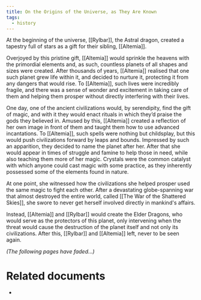 ```yaml
---
title: On the Origins of the Universe, as They Are Known
tags:
  - history
---
```


At the beginning of the universe, [[Rylbar]], the Astral dragon, created a tapestry full of stars as a gift for their sibling, [[Altemia]].

Overjoyed by this pristine gift, [[Altemia]] would sprinkle the heavens with the primordial elements and, as such, countless planets of all shapes and sizes were created. After thousands of years, [[Altemia]] realised that one such planet grew life within it, and decided to nurture it, protecting it from any dangers that would rise. To [[Altemia]], such lives were incredibly fragile, and there was a sense of wonder and excitement in taking care of them and helping them prosper without directly interfering with their lives.

One day, one of the ancient civilizations would, by serendipity, find the gift of magic, and with it they would enact rituals in which they’d praise the gods they believed in. Amused by this, [[Altemia]] created a reflection of her own image in front of them and taught them how to use advanced incantations. To [[Altemia]], such spells were nothing but childsplay, but this would push civilizations forward by leaps and bounds. Impressed by such an apparition, they decided to name the planet after her. After that she would appear in times of struggle and famine to help those in need, while also teaching them more of her magic. Crystals were the common catalyst with which anyone could cast magic with some practice, as they inherently possessed some of the elements found in nature.

At one point, she witnessed how the civilizations she helped prosper used the same magic to fight each other. After a devastating globe-spanning war that almost destroyed the entire world, called [[The War of the Shattered Skies]], she swore to never get herself involved directly in mankind's affairs.

Instead, [[Altemia]] and [[Rylbar]] would create the Elder Dragons, who would serve as the protectors of this planet, only intervening when the threat would cause the destruction of the planet itself and not only its civilizations. After this, [[Rylbar]] and [[Altemia]] left, never to be seen again.

_(The following pages have faded...)_

# Related documents

- 